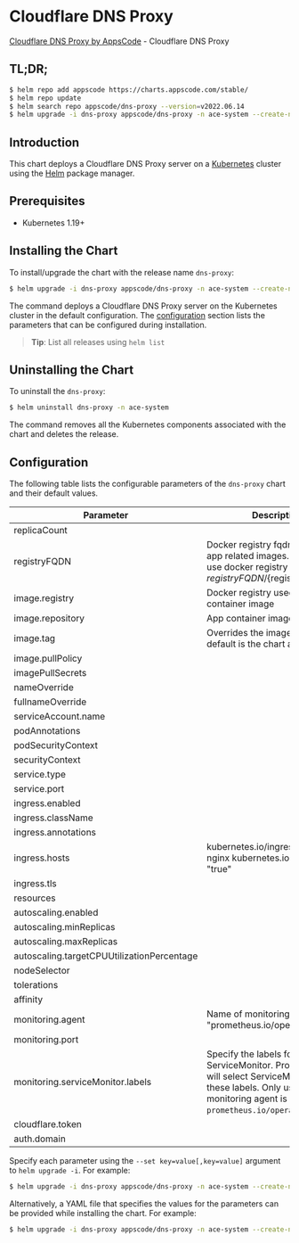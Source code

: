 # Cloudflare DNS Proxy

[Cloudflare DNS Proxy by AppsCode](https://github.com/bytebuilders) - Cloudflare DNS Proxy

## TL;DR;

```bash
$ helm repo add appscode https://charts.appscode.com/stable/
$ helm repo update
$ helm search repo appscode/dns-proxy --version=v2022.06.14
$ helm upgrade -i dns-proxy appscode/dns-proxy -n ace-system --create-namespace --version=v2022.06.14
```

## Introduction

This chart deploys a Cloudflare DNS Proxy server on a [Kubernetes](http://kubernetes.io) cluster using the [Helm](https://helm.sh) package manager.

## Prerequisites

- Kubernetes 1.19+

## Installing the Chart

To install/upgrade the chart with the release name `dns-proxy`:

```bash
$ helm upgrade -i dns-proxy appscode/dns-proxy -n ace-system --create-namespace --version=v2022.06.14
```

The command deploys a Cloudflare DNS Proxy server on the Kubernetes cluster in the default configuration. The [configuration](#configuration) section lists the parameters that can be configured during installation.

> **Tip**: List all releases using `helm list`

## Uninstalling the Chart

To uninstall the `dns-proxy`:

```bash
$ helm uninstall dns-proxy -n ace-system
```

The command removes all the Kubernetes components associated with the chart and deletes the release.

## Configuration

The following table lists the configurable parameters of the `dns-proxy` chart and their default values.

|                 Parameter                  |                                                                             Description                                                                             |                                                 Default                                                  |
|--------------------------------------------|---------------------------------------------------------------------------------------------------------------------------------------------------------------------|----------------------------------------------------------------------------------------------------------|
| replicaCount                               |                                                                                                                                                                     | <code>1</code>                                                                                           |
| registryFQDN                               | Docker registry fqdn used to pull app related images. Set this to use docker registry hosted at ${registryFQDN}/${registry}/${image}                                | <code>ghcr.io</code>                                                                                     |
| image.registry                             | Docker registry used to pull app container image                                                                                                                    | <code>appscode</code>                                                                                    |
| image.repository                           | App container image                                                                                                                                                 | <code>cloudflare-dns-proxy</code>                                                                        |
| image.tag                                  | Overrides the image tag whose default is the chart appVersion.                                                                                                      | <code>""</code>                                                                                          |
| image.pullPolicy                           |                                                                                                                                                                     | <code>IfNotPresent</code>                                                                                |
| imagePullSecrets                           |                                                                                                                                                                     | <code>[]</code>                                                                                          |
| nameOverride                               |                                                                                                                                                                     | <code>""</code>                                                                                          |
| fullnameOverride                           |                                                                                                                                                                     | <code>""</code>                                                                                          |
| serviceAccount.name                        |                                                                                                                                                                     | <code>""</code>                                                                                          |
| podAnnotations                             |                                                                                                                                                                     | <code>{}</code>                                                                                          |
| podSecurityContext                         |                                                                                                                                                                     | <code>{}</code>                                                                                          |
| securityContext                            |                                                                                                                                                                     | <code>{}</code>                                                                                          |
| service.type                               |                                                                                                                                                                     | <code>ClusterIP</code>                                                                                   |
| service.port                               |                                                                                                                                                                     | <code>80</code>                                                                                          |
| ingress.enabled                            |                                                                                                                                                                     | <code>false</code>                                                                                       |
| ingress.className                          |                                                                                                                                                                     | <code>""</code>                                                                                          |
| ingress.annotations                        |                                                                                                                                                                     | <code>{}</code>                                                                                          |
| ingress.hosts                              | kubernetes.io/ingress.class: nginx kubernetes.io/tls-acme: "true"                                                                                                   | <code>[{"host":"chart-example.local","paths":[{"path":"/","pathType":"ImplementationSpecific"}]}]</code> |
| ingress.tls                                |                                                                                                                                                                     | <code>[]</code>                                                                                          |
| resources                                  |                                                                                                                                                                     | <code>{}</code>                                                                                          |
| autoscaling.enabled                        |                                                                                                                                                                     | <code>false</code>                                                                                       |
| autoscaling.minReplicas                    |                                                                                                                                                                     | <code>1</code>                                                                                           |
| autoscaling.maxReplicas                    |                                                                                                                                                                     | <code>100</code>                                                                                         |
| autoscaling.targetCPUUtilizationPercentage |                                                                                                                                                                     | <code>80</code>                                                                                          |
| nodeSelector                               |                                                                                                                                                                     | <code>{}</code>                                                                                          |
| tolerations                                |                                                                                                                                                                     | <code>[]</code>                                                                                          |
| affinity                                   |                                                                                                                                                                     | <code>{}</code>                                                                                          |
| monitoring.agent                           | Name of monitoring agent (eg "prometheus.io/operator")                                                                                                              | <code>""</code>                                                                                          |
| monitoring.port                            |                                                                                                                                                                     | <code>8080</code>                                                                                        |
| monitoring.serviceMonitor.labels           | Specify the labels for ServiceMonitor. Prometheus crd will select ServiceMonitor using these labels. Only usable when monitoring agent is `prometheus.io/operator`. | <code>{}</code>                                                                                          |
| cloudflare.token                           |                                                                                                                                                                     | <code>xyz</code>                                                                                         |
| auth.domain                                |                                                                                                                                                                     | <code>""</code>                                                                                          |


Specify each parameter using the `--set key=value[,key=value]` argument to `helm upgrade -i`. For example:

```bash
$ helm upgrade -i dns-proxy appscode/dns-proxy -n ace-system --create-namespace --version=v2022.06.14 --set replicaCount=1
```

Alternatively, a YAML file that specifies the values for the parameters can be provided while
installing the chart. For example:

```bash
$ helm upgrade -i dns-proxy appscode/dns-proxy -n ace-system --create-namespace --version=v2022.06.14 --values values.yaml
```
